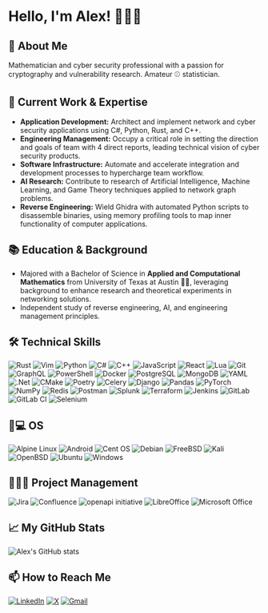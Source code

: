 
# Hello, I'm Alex! 🙋🏻‍♂️

## 🚀 About Me

Mathematician and cyber security professional with a passion for cryptography and vulnerability research. Amateur ⚾ statistician.

## 💼 Current Work & Expertise

- **Application Development:** Architect and implement network and cyber security applications using C#, Python, Rust, and C++.
- **Engineering Management:** Occupy a critical role in setting the direction and goals of team with 4 direct reports, leading technical vision of cyber security products.
- **Software Infrastructure:** Automate and accelerate integration and development processes to hypercharge team workflow.
- **AI Research:** Contribute to research of Artificial Intelligence, Machine Learning, and Game Theory techniques applied to network graph problems.
- **Reverse Engineering:** Wield Ghidra with automated Python scripts to disassemble binaries, using memory profiling tools to map inner functionality of computer applications.

## 📚 Education & Background

- Majored with a Bachelor of Science in **Applied and Computational Mathematics** from University of Texas at Austin 🤘🐂, leveraging background to enhance research and theoretical experiments in networking solutions.
- Independent study of reverse engineering, AI, and engineering management principles.

## 🛠 Technical Skills

![Rust](https://img.shields.io/badge/rust-%23000000.svg?style=for-the-badge&logo=rust&logoColor=white)
![Vim](https://img.shields.io/badge/VIM-%2311AB00.svg?style=for-the-badge&logo=vim&logoColor=white)
![Python](https://img.shields.io/badge/python-3670A0?style=for-the-badge&logo=python&logoColor=ffdd54)
![C#](https://img.shields.io/badge/c%23-%23239120.svg?style=for-the-badge&logo=csharp&logoColor=white)
![C++](https://img.shields.io/badge/c++-%2300599C.svg?style=for-the-badge&logo=c%2B%2B&logoColor=white)
![JavaScript](https://img.shields.io/badge/-JavaScript-000?&logo=JavaScript)
![React](https://img.shields.io/badge/-React-000?&logo=React)
![Lua](https://img.shields.io/badge/lua-%232C2D72.svg?style=for-the-badge&logo=lua&logoColor=white)
![Git](https://img.shields.io/badge/git-%23F05033.svg?style=for-the-badge&logo=git&logoColor=white)
![GraphQL](https://img.shields.io/badge/-GraphQL-E10098?style=for-the-badge&logo=graphql&logoColor=white)
![PowerShell](https://img.shields.io/badge/PowerShell-%235391FE.svg?style=for-the-badge&logo=powershell&logoColor=white)
![Docker](https://img.shields.io/badge/-Docker-000?&logo=Docker)
![PostgreSQL](https://img.shields.io/badge/-PostgreSQL-000?&logo=PostgreSQL)
![MongoDB](https://img.shields.io/badge/MongoDB-%234ea94b.svg?style=for-the-badge&logo=mongodb&logoColor=white)
![YAML](https://img.shields.io/badge/yaml-%23ffffff.svg?style=for-the-badge&logo=yaml&logoColor=151515)
![.Net](https://img.shields.io/badge/.NET-5C2D91?style=for-the-badge&logo=.net&logoColor=white)
![CMake](https://img.shields.io/badge/CMake-%23008FBA.svg?style=for-the-badge&logo=cmake&logoColor=white)
![Poetry](https://img.shields.io/badge/Poetry-%233B82F6.svg?style=for-the-badge&logo=poetry&logoColor=0B3D8D)
![Celery](https://img.shields.io/badge/celery-%23a9cc54.svg?style=for-the-badge&logo=celery&logoColor=ddf4a4)
![Django](https://img.shields.io/badge/django-%23092E20.svg?style=for-the-badge&logo=django&logoColor=white)
![Pandas](https://img.shields.io/badge/pandas-%23150458.svg?style=for-the-badge&logo=pandas&logoColor=white)
![PyTorch](https://img.shields.io/badge/PyTorch-%23EE4C2C.svg?style=for-the-badge&logo=PyTorch&logoColor=white)
![NumPy](https://img.shields.io/badge/numpy-%23013243.svg?style=for-the-badge&logo=numpy&logoColor=white)
![Redis](https://img.shields.io/badge/redis-%23DD0031.svg?style=for-the-badge&logo=redis&logoColor=white)
![Postman](https://img.shields.io/badge/Postman-FF6C37?style=for-the-badge&logo=postman&logoColor=white)
![Splunk](https://img.shields.io/badge/splunk-%23000000.svg?style=for-the-badge&logo=splunk&logoColor=white)
![Terraform](https://img.shields.io/badge/terraform-%235835CC.svg?style=for-the-badge&logo=terraform&logoColor=white)
![Jenkins](https://img.shields.io/badge/jenkins-%232C5263.svg?style=for-the-badge&logo=jenkins&logoColor=white)
![GitLab](https://img.shields.io/badge/gitlab-%23181717.svg?style=for-the-badge&logo=gitlab&logoColor=white)
![GitLab CI](https://img.shields.io/badge/gitlab%20ci-%23181717.svg?style=for-the-badge&logo=gitlab&logoColor=white)
![Selenium](https://img.shields.io/badge/-selenium-%43B02A?style=for-the-badge&logo=selenium&logoColor=white)

## 🐧💻 OS

![Alpine Linux](https://img.shields.io/badge/Alpine_Linux-%230D597F.svg?style=for-the-badge&logo=alpine-linux&logoColor=white)
![Android](https://img.shields.io/badge/Android-3DDC84?style=for-the-badge&logo=android&logoColor=white)
![Cent OS](https://img.shields.io/badge/cent%20os-002260?style=for-the-badge&logo=centos&logoColor=F0F0F0)
![Debian](https://img.shields.io/badge/Debian-D70A53?style=for-the-badge&logo=debian&logoColor=white)
![FreeBSD](https://img.shields.io/badge/-FreeBSD-%23870000?style=for-the-badge&logo=freebsd&logoColor=white)
![Kali](https://img.shields.io/badge/Kali-268BEE?style=for-the-badge&logo=kalilinux&logoColor=white)
![OpenBSD](https://img.shields.io/badge/-OpenBSD-%23FCC771?style=for-the-badge&logo=openbsd&logoColor=black)
![Ubuntu](https://img.shields.io/badge/Ubuntu-E95420?style=for-the-badge&logo=ubuntu&logoColor=white)
![Windows](https://img.shields.io/badge/Windows-0078D6?style=for-the-badge&logo=windows&logoColor=white)

## 👨🏻‍💻 Project Management

![Jira](https://img.shields.io/badge/jira-%230A0FFF.svg?style=for-the-badge&logo=jira&logoColor=white)
![Confluence](https://img.shields.io/badge/confluence-%23172BF4.svg?style=for-the-badge&logo=confluence&logoColor=white)
![openapi initiative](https://img.shields.io/badge/openapiinitiative-%23000000.svg?style=for-the-badge&logo=openapiinitiative&logoColor=white)
![LibreOffice](https://img.shields.io/badge/LibreOffice-%2318A303?style=for-the-badge&logo=LibreOffice&logoColor=white)
![Microsoft Office](https://img.shields.io/badge/Microsoft_Office-D83B01?style=for-the-badge&logo=microsoft-office&logoColor=white)

## 📈 My GitHub Stats

![Alex's GitHub stats](https://github-readme-stats.vercel.app/api?username=athola&show_icons=true&theme=default)

## 📫 How to Reach Me

[![LinkedIn](https://img.shields.io/badge/linkedin-%230077B5.svg?style=for-the-badge&logo=linkedin&logoColor=white)](https://www.linkedin.com/in/alexthola/)
[![X](https://img.shields.io/badge/X-%23000000.svg?style=for-the-badge&logo=X&logoColor=white)](https://x.com/alexthola)
[![Gmail](https://img.shields.io/badge/Gmail-D14836?style=for-the-badge&logo=gmail&logoColor=white)](mailto:alexthola@gmail.com)
